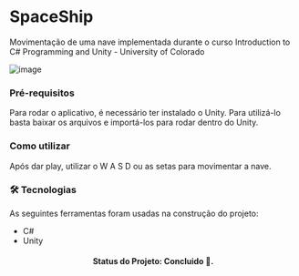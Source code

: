 # SpaceShip
Movimentação de uma nave implementada durante o curso Introduction to C# Programming and Unity - University of Colorado
  
![image](https://user-images.githubusercontent.com/72406702/158071748-f9897916-2d58-4222-8e64-176817ba8c56.png)

### Pré-requisitos

Para rodar o aplicativo, é necessário ter instalado o Unity. Para utilizá-lo basta baixar os arquivos e importá-los para rodar dentro do Unity.

### Como utilizar

Após dar play, utilizar o W A S D ou as setas para movimentar a nave.

### 🛠 Tecnologias

As seguintes ferramentas foram usadas na construção do projeto:

- C#
- Unity

<h4 align="center"> 
Status do Projeto: Concluido 🚀.  
</h4>

